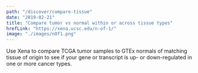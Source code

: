```yaml
---
path: "/discover/compare-tissue"
date: "2019-02-21"
title: "Compare tumor vs normal within or across tissue types"
hrefLink: "https://xena.ucsc.edu/n-of-1/"
image: "./images/nOf1.png"
---
```


Use Xena to compare TCGA tumor samples to GTEx normals of matching tissue of origin to see if your gene or transcript is up- or down-regulated in one or more cancer types.
